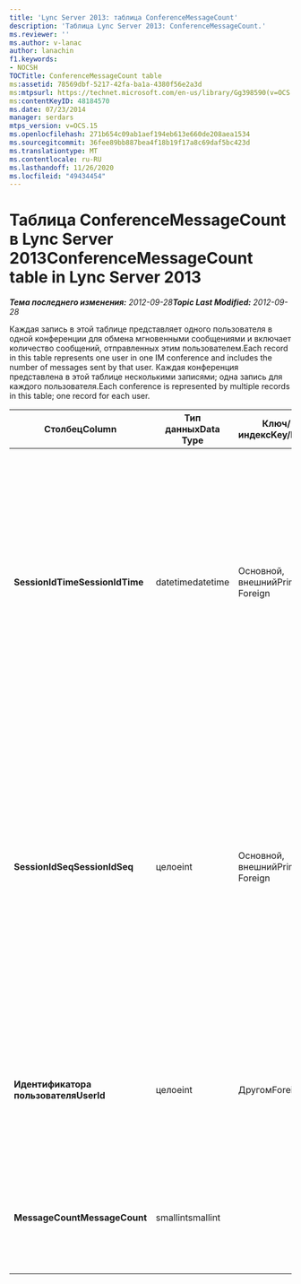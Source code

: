 ```yaml
---
title: 'Lync Server 2013: таблица ConferenceMessageCount'
description: 'Таблица Lync Server 2013: ConferenceMessageCount.'
ms.reviewer: ''
ms.author: v-lanac
author: lanachin
f1.keywords:
- NOCSH
TOCTitle: ConferenceMessageCount table
ms:assetid: 78569dbf-5217-42fa-ba1a-4380f56e2a3d
ms:mtpsurl: https://technet.microsoft.com/en-us/library/Gg398590(v=OCS.15)
ms:contentKeyID: 48184570
ms.date: 07/23/2014
manager: serdars
mtps_version: v=OCS.15
ms.openlocfilehash: 271b654c09ab1aef194eb613e660de208aea1534
ms.sourcegitcommit: 36fee89bb887bea4f18b19f17a8c69daf5bc423d
ms.translationtype: MT
ms.contentlocale: ru-RU
ms.lasthandoff: 11/26/2020
ms.locfileid: "49434454"
---
```

# <a name="conferencemessagecount-table-in-lync-server-2013"></a><span data-ttu-id="5bfbf-103">Таблица ConferenceMessageCount в Lync Server 2013</span><span class="sxs-lookup"><span data-stu-id="5bfbf-103">ConferenceMessageCount table in Lync Server 2013</span></span>

<div data-xmlns="http://www.w3.org/1999/xhtml">

<div class="topic" data-xmlns="http://www.w3.org/1999/xhtml" data-msxsl="urn:schemas-microsoft-com:xslt" data-cs="https://msdn.microsoft.com/">

<div data-asp="https://msdn2.microsoft.com/asp">



</div>

<div id="mainSection">

<div id="mainBody"><span data-ttu-id="5bfbf-104">

<span> </span></span><span class="sxs-lookup"><span data-stu-id="5bfbf-104">

<span> </span></span></span>

<span data-ttu-id="5bfbf-105">_**Тема последнего изменения:** 2012-09-28_</span><span class="sxs-lookup"><span data-stu-id="5bfbf-105">_**Topic Last Modified:** 2012-09-28_</span></span>

<span data-ttu-id="5bfbf-106">Каждая запись в этой таблице представляет одного пользователя в одной конференции для обмена мгновенными сообщениями и включает количество сообщений, отправленных этим пользователем.</span><span class="sxs-lookup"><span data-stu-id="5bfbf-106">Each record in this table represents one user in one IM conference and includes the number of messages sent by that user.</span></span> <span data-ttu-id="5bfbf-107">Каждая конференция представлена в этой таблице несколькими записями; одна запись для каждого пользователя.</span><span class="sxs-lookup"><span data-stu-id="5bfbf-107">Each conference is represented by multiple records in this table; one record for each user.</span></span>


<table>
<colgroup>
<col style="width: 25%" />
<col style="width: 25%" />
<col style="width: 25%" />
<col style="width: 25%" />
</colgroup>
<thead>
<tr class="header">
<th><span data-ttu-id="5bfbf-108">Столбец</span><span class="sxs-lookup"><span data-stu-id="5bfbf-108">Column</span></span></th>
<th><span data-ttu-id="5bfbf-109">Тип данных</span><span class="sxs-lookup"><span data-stu-id="5bfbf-109">Data Type</span></span></th>
<th><span data-ttu-id="5bfbf-110">Ключ/индекс</span><span class="sxs-lookup"><span data-stu-id="5bfbf-110">Key/Index</span></span></th>
<th><span data-ttu-id="5bfbf-111">Сведения</span><span class="sxs-lookup"><span data-stu-id="5bfbf-111">Details</span></span></th>
</tr>
</thead>
<tbody>
<tr class="odd">
<td><p><span data-ttu-id="5bfbf-112"><strong>SessionIdTime</strong></span><span class="sxs-lookup"><span data-stu-id="5bfbf-112"><strong>SessionIdTime</strong></span></span></p></td>
<td><p><span data-ttu-id="5bfbf-113">datetime</span><span class="sxs-lookup"><span data-stu-id="5bfbf-113">datetime</span></span></p></td>
<td><p><span data-ttu-id="5bfbf-114">Основной, внешний</span><span class="sxs-lookup"><span data-stu-id="5bfbf-114">Primary, Foreign</span></span></p></td>
<td><p><span data-ttu-id="5bfbf-115">Время экземпляра Конференции.</span><span class="sxs-lookup"><span data-stu-id="5bfbf-115">Time of conference instance.</span></span> <span data-ttu-id="5bfbf-116">Используется в сочетании с <strong>SessionIdSeq</strong> для уникальной идентификации экземпляра Конференции.</span><span class="sxs-lookup"><span data-stu-id="5bfbf-116">Used in conjunction with <strong>SessionIdSeq</strong> to uniquely identify a conference instance.</span></span> <span data-ttu-id="5bfbf-117">Дополнительные сведения приведены <a href="lync-server-2013-conferences-table.md">в таблице конференции для Lync Server 2013</a> .</span><span class="sxs-lookup"><span data-stu-id="5bfbf-117">See the <a href="lync-server-2013-conferences-table.md">Conferences table in Lync Server 2013</a> for more information.</span></span></p></td>
</tr>
<tr class="even">
<td><p><span data-ttu-id="5bfbf-118"><strong>SessionIdSeq</strong></span><span class="sxs-lookup"><span data-stu-id="5bfbf-118"><strong>SessionIdSeq</strong></span></span></p></td>
<td><p><span data-ttu-id="5bfbf-119">целое</span><span class="sxs-lookup"><span data-stu-id="5bfbf-119">int</span></span></p></td>
<td><p><span data-ttu-id="5bfbf-120">Основной, внешний</span><span class="sxs-lookup"><span data-stu-id="5bfbf-120">Primary, Foreign</span></span></p></td>
<td><p><span data-ttu-id="5bfbf-121">ИДЕНТИФИКАЦИОНный номер для идентификации экземпляра Конференции.</span><span class="sxs-lookup"><span data-stu-id="5bfbf-121">ID number to identify the conference instance.</span></span> <span data-ttu-id="5bfbf-122">Используется в сочетании с <strong>SessionIdTime</strong> для уникальной идентификации экземпляра Конференции.</span><span class="sxs-lookup"><span data-stu-id="5bfbf-122">Used in conjunction with <strong>SessionIdTime</strong> to uniquely identify a conference instance.</span></span> <span data-ttu-id="5bfbf-123">Дополнительные сведения приведены <a href="lync-server-2013-conferences-table.md">в таблице конференции для Lync Server 2013</a> .</span><span class="sxs-lookup"><span data-stu-id="5bfbf-123">See the <a href="lync-server-2013-conferences-table.md">Conferences table in Lync Server 2013</a> for more information.</span></span></p></td>
</tr>
<tr class="odd">
<td><p><span data-ttu-id="5bfbf-124"><strong>Идентификатора пользователя</strong></span><span class="sxs-lookup"><span data-stu-id="5bfbf-124"><strong>UserId</strong></span></span></p></td>
<td><p><span data-ttu-id="5bfbf-125">целое</span><span class="sxs-lookup"><span data-stu-id="5bfbf-125">int</span></span></p></td>
<td><p><span data-ttu-id="5bfbf-126">Другом</span><span class="sxs-lookup"><span data-stu-id="5bfbf-126">Foreign</span></span></p></td>
<td><p><span data-ttu-id="5bfbf-127">Уникальный номер, идентифицирующий этого пользователя, на который ссылается <a href="lync-server-2013-users-table.md">Таблица "Пользователи" в Lync Server 2013</a>.</span><span class="sxs-lookup"><span data-stu-id="5bfbf-127">Unique number identifying this user, referenced from the <a href="lync-server-2013-users-table.md">Users table in Lync Server 2013</a>.</span></span></p></td>
</tr>
<tr class="even">
<td><p><span data-ttu-id="5bfbf-128"><strong>MessageCount</strong></span><span class="sxs-lookup"><span data-stu-id="5bfbf-128"><strong>MessageCount</strong></span></span></p></td>
<td><p><span data-ttu-id="5bfbf-129">smallint</span><span class="sxs-lookup"><span data-stu-id="5bfbf-129">smallint</span></span></p></td>
<td><p> </p></td>
<td><p><span data-ttu-id="5bfbf-130">Количество сообщений, отправленных этим пользователем во время данной Конференции.</span><span class="sxs-lookup"><span data-stu-id="5bfbf-130">The number of messages sent by this user during this conference.</span></span></p></td>
</tr>
</tbody>
</table><span data-ttu-id="5bfbf-131">


</div>

<span> </span>

</div>

</div>

</span><span class="sxs-lookup"><span data-stu-id="5bfbf-131">


</div>

<span> </span>

</div>

</div>

</span></span></div>

